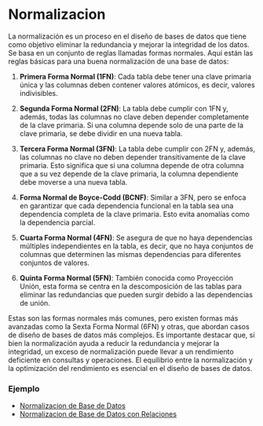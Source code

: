 # Normalizacion

La normalización es un proceso en el diseño de bases de datos que tiene como objetivo eliminar la redundancia y mejorar la integridad de los datos. Se basa en un conjunto de reglas llamadas formas normales. Aquí están las reglas básicas para una buena normalización de una base de datos:

1. **Primera Forma Normal (1FN)**: Cada tabla debe tener una clave primaria única y las columnas deben contener valores atómicos, es decir, valores indivisibles.

2. **Segunda Forma Normal (2FN)**: La tabla debe cumplir con 1FN y, además, todas las columnas no clave deben depender completamente de la clave primaria. Si una columna depende solo de una parte de la clave primaria, se debe dividir en una nueva tabla.

3. **Tercera Forma Normal (3FN)**: La tabla debe cumplir con 2FN y, además, las columnas no clave no deben depender transitivamente de la clave primaria. Esto significa que si una columna depende de otra columna que a su vez depende de la clave primaria, la columna dependiente debe moverse a una nueva tabla.

4. **Forma Normal de Boyce-Codd (BCNF)**: Similar a 3FN, pero se enfoca en garantizar que cada dependencia funcional en la tabla sea una dependencia completa de la clave primaria. Esto evita anomalías como la dependencia parcial.

5. **Cuarta Forma Normal (4FN)**: Se asegura de que no haya dependencias múltiples independientes en la tabla, es decir, que no haya conjuntos de columnas que determinen las mismas dependencias para diferentes conjuntos de valores.

6. **Quinta Forma Normal (5FN)**: También conocida como Proyección Unión, esta forma se centra en la descomposición de las tablas para eliminar las redundancias que pueden surgir debido a las dependencias de unión.

Estas son las formas normales más comunes, pero existen formas más avanzadas como la Sexta Forma Normal (6FN) y otras, que abordan casos de diseño de bases de datos más complejos. Es importante destacar que, si bien la normalización ayuda a reducir la redundancia y mejorar la integridad, un exceso de normalización puede llevar a un rendimiento deficiente en consultas y operaciones. El equilibrio entre la normalización y la optimización del rendimiento es esencial en el diseño de bases de datos.

### Ejemplo

- [Normalizacion de Base de Datos](ejemplos.md)
- [Normalizacion de Base de Datos con Relaciones](ejemplos2.md)